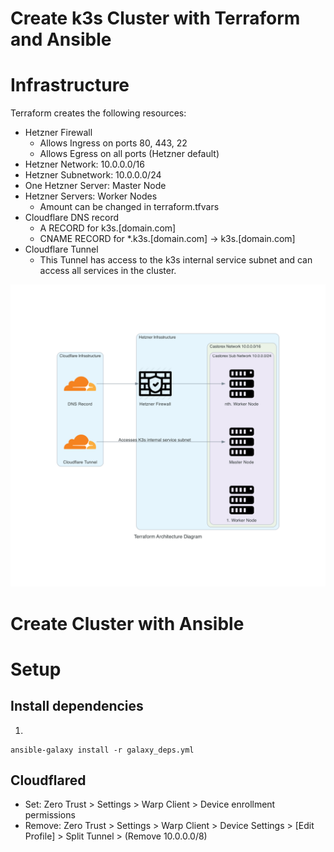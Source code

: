 # Create k3s Cluster with Terraform and Ansible

# Infrastructure

Terraform creates the following resources:
- Hetzner Firewall
   - Allows Ingress on ports 80, 443, 22
   - Allows Egress on all ports (Hetzner default)
- Hetzner Network: 10.0.0.0/16
- Hetzner Subnetwork: 10.0.0.0/24
-  One Hetzner Server: Master Node
-  Hetzner Servers: Worker Nodes
   - Amount can be changed in terraform.tfvars
- Cloudflare DNS record
    - A RECORD for k3s.[domain.com]
    - CNAME RECORD for *.k3s.[domain.com] -> k3s.[domain.com]
- Cloudflare Tunnel
    - This Tunnel has access to the k3s internal service subnet and can access all services in the cluster.

![img](docs/network.png)

# Create Cluster with Ansible


# Setup

## Install dependencies

1. 

```
ansible-galaxy install -r galaxy_deps.yml
```

## Cloudflared

- Set: Zero Trust > Settings > Warp Client > Device enrollment permissions
- Remove: Zero Trust > Settings > Warp Client > Device Settings > [Edit Profile] > Split Tunnel > (Remove 10.0.0.0/8)

